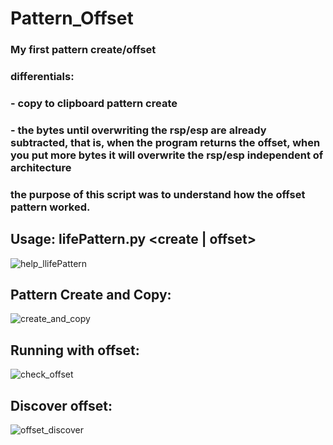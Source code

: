 # Pattern_Offset
### My first pattern create/offset
### differentials: 
### - copy to clipboard pattern create 
### - the bytes until overwriting the rsp/esp are already subtracted, that is, when the program returns the offset, when you put more bytes it will overwrite the rsp/esp independent of architecture
### the purpose of this script was to understand how the offset pattern worked.

## Usage: lifePattern.py <create | offset> <params>
![help_llifePattern](https://user-images.githubusercontent.com/77762068/127090180-1d0800e0-5ca4-4daa-89e4-fd51f4cf3018.png)

## Pattern Create and Copy:
![create_and_copy](https://user-images.githubusercontent.com/77762068/127090882-056cf577-0eaa-4c93-ace3-b98721e5e63e.png)

## Running with offset:
![check_offset](https://user-images.githubusercontent.com/77762068/127091472-01934825-fba3-4fc7-a060-0168fac6152c.png)

## Discover offset:
![offset_discover](https://user-images.githubusercontent.com/77762068/127091864-1f109ed1-f5cb-46fa-a658-0529b8788f0f.png)

  
